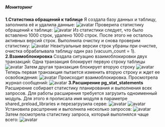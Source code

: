 ##### Мониторинг
**1.Статистика обращений к таблице**
Я создала базу данных и таблицу, заполнила её и удалила данные:
![avatar](https://sun9-45.userapi.com/impg/GebklqrE6DEaw-1oXNKPgmZKUv_r4LNcaFWqyg/r9JkWF-ehfk.jpg?size=570x245&quality=96&sign=82808e07417fd70b347299402f0cdc0c&type=album)
Проверила статистику обращений к таблице:
![avatar](https://sun9-77.userapi.com/impg/Y4WbBE9DcYZQ-YMIiGqvkJznywRTDYdy9FQO3w/5DnqoNt_rWk.jpg?size=599x374&quality=96&sign=e3fc6dae084e0a7e140e5451eeaf8361&type=album)
Из статистики следует, что было вставлено 1000 строк, удалено 1000 строк.
После этого не осталось активных версий строк.
Выполнила очистку и снова проверим статистику:
![avatar](https://sun9-42.userapi.com/impg/Rn4SFBlObyh6lEvtcQYP5G_Uar5GbagjyzqePQ/XVrkJd4erm8.jpg?size=592x410&quality=96&sign=22eb8e41a69b05f89fbf8d00ad1e70bf&type=album)
Неактуальные версии строк убраны при очистке, очистка обрабатывала таблицу один раз (vacuum_count = 1).
**2.Взаимоблокировка**
Создала ситуацию взаимоблокировки двух транзакций:
Одна транзакция блокирует первую строку таблицы
![avatar](https://sun9-40.userapi.com/impg/vnbmEP1ZCw3xhf518G4AyzaIKP1EjT2f50i9-Q/jjxXnaJ27Qc.jpg?size=444x95&quality=96&sign=f3784190621f079b6beca3ad0ddecaea&type=album)
Затем другая транзакция блокирует вторую строку
![avatar](https://sun9-88.userapi.com/impg/DJbEGwsiQM2DfV3g79iJOtsKcbFiPPHPHWIX4Q/NhQSsYqopOI.jpg?size=475x115&quality=96&sign=af4f0d6dd392354282e5a5a2c254c255&type=album)
Теперь первая транзакция пытается изменить вторую строку и ждет ее освобождения:
![avatar](https://sun9-75.userapi.com/impg/jbl237_mldIVZb-Xvh5YvW-2Q0OcC82hwTGotA/MsBwq79wbdE.jpg?size=427x87&quality=96&sign=fcf382d83aa6238a6a9ed93fcfcbe2a3&type=album)
Происходит взаимоблокировка.
Просмотрела журнал сообщений:
![avatar](https://sun9-16.userapi.com/impg/F7DbLXU9tlsafDTaBRI4CYrZQn3Z47mqYhoqEg/aftvcxaU10E.jpg?size=784x215&quality=96&sign=3ab93b498f30a0d3c5b9a7d84328d329&type=album)
**3.Расширение pg_stat_statements** 
Расширение собирает статистику планирования и выполнения всех запросов.
Для работы расширения требуется загрузить одноименный модуль. Для этого я прописала имя модуля в параметре shared_preload_libraries и перезагрузила серве:
![avatar](https://sun9-25.userapi.com/impg/l-KYyh2OMxxLDTWASoV7tUR28PIEmnnqvQ4zKg/HSxThoTpC2U.jpg?size=597x104&quality=96&sign=d0553da6115893328749f55a9807ef71&type=album)
![avatar](https://sun9-30.userapi.com/impg/haAvpafD22GvCu_cMGr28LlNzZH5FutbuoBGYA/dCQtwL4yGpc.jpg?size=444x162&quality=96&sign=5d601dee7cfc9cef89883654f7740d77&type=album)
Установила расштрение и выполнила несколько запросов:
![avatar](https://sun9-5.userapi.com/impg/MH9NZZ3B7FSjnqDxpob6xri0GWEf1gb8DnEGIA/ChPOsBKR7hk.jpg?size=530x247&quality=96&sign=15f4c0d9a96e27c33300aad8ee6ebb63&type=album)
Затем посмотрела статистику запроса, который выполнялся чаще всего:
![avatar](https://sun9-31.userapi.com/impg/az8ITN1DbmkBzCwnQv2_aTlDeAKci4e-R1Pkgw/uA6Q3mRnLrU.jpg?size=598x394&quality=96&sign=48f1794a6bd26e7176b9ec22e63b098a&type=album)



